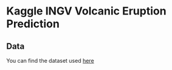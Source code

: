 # Kaggle INGV Volcanic Eruption Prediction

## Data
You can find the dataset used [here](https://www.kaggle.com/c/predict-volcanic-eruptions-ingv-oe/data)
